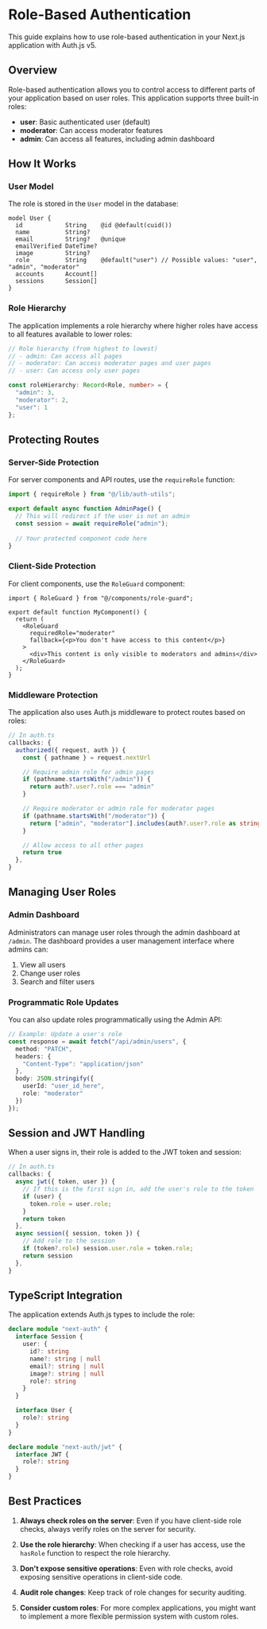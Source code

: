 # Role-Based Authentication

This guide explains how to use role-based authentication in your Next.js application with Auth.js v5.

## Overview

Role-based authentication allows you to control access to different parts of your application based on user roles. This application supports three built-in roles:

- **user**: Basic authenticated user (default)
- **moderator**: Can access moderator features
- **admin**: Can access all features, including admin dashboard

## How It Works

### User Model

The role is stored in the `User` model in the database:

```prisma
model User {
  id            String    @id @default(cuid())
  name          String?
  email         String?   @unique
  emailVerified DateTime?
  image         String?
  role          String    @default("user") // Possible values: "user", "admin", "moderator"
  accounts      Account[]
  sessions      Session[]
}
```

### Role Hierarchy

The application implements a role hierarchy where higher roles have access to all features available to lower roles:

```typescript
// Role hierarchy (from highest to lowest)
// - admin: Can access all pages
// - moderator: Can access moderator pages and user pages
// - user: Can access only user pages

const roleHierarchy: Record<Role, number> = {
  "admin": 3,
  "moderator": 2,
  "user": 1
};
```

## Protecting Routes

### Server-Side Protection

For server components and API routes, use the `requireRole` function:

```typescript
import { requireRole } from "@/lib/auth-utils";

export default async function AdminPage() {
  // This will redirect if the user is not an admin
  const session = await requireRole("admin");
  
  // Your protected component code here
}
```

### Client-Side Protection

For client components, use the `RoleGuard` component:

```tsx
import { RoleGuard } from "@/components/role-guard";

export default function MyComponent() {
  return (
    <RoleGuard 
      requiredRole="moderator" 
      fallback={<p>You don't have access to this content</p>}
    >
      <div>This content is only visible to moderators and admins</div>
    </RoleGuard>
  );
}
```

### Middleware Protection

The application also uses Auth.js middleware to protect routes based on roles:

```typescript
// In auth.ts
callbacks: {
  authorized({ request, auth }) {
    const { pathname } = request.nextUrl

    // Require admin role for admin pages
    if (pathname.startsWith("/admin")) {
      return auth?.user?.role === "admin"
    }

    // Require moderator or admin role for moderator pages
    if (pathname.startsWith("/moderator")) {
      return ["admin", "moderator"].includes(auth?.user?.role as string)
    }

    // Allow access to all other pages
    return true
  },
}
```

## Managing User Roles

### Admin Dashboard

Administrators can manage user roles through the admin dashboard at `/admin`. The dashboard provides a user management interface where admins can:

1. View all users
2. Change user roles
3. Search and filter users

### Programmatic Role Updates

You can also update roles programmatically using the Admin API:

```typescript
// Example: Update a user's role
const response = await fetch("/api/admin/users", {
  method: "PATCH",
  headers: {
    "Content-Type": "application/json"
  },
  body: JSON.stringify({ 
    userId: "user_id_here", 
    role: "moderator" 
  })
});
```

## Session and JWT Handling

When a user signs in, their role is added to the JWT token and session:

```typescript
// In auth.ts
callbacks: {
  async jwt({ token, user }) {
    // If this is the first sign in, add the user's role to the token
    if (user) {
      token.role = user.role;
    }
    return token
  },
  async session({ session, token }) {
    // Add role to the session
    if (token?.role) session.user.role = token.role;
    return session
  },
}
```

## TypeScript Integration

The application extends Auth.js types to include the role:

```typescript
declare module "next-auth" {
  interface Session {
    user: {
      id?: string
      name?: string | null
      email?: string | null
      image?: string | null
      role?: string
    }
  }

  interface User {
    role?: string
  }
}

declare module "next-auth/jwt" {
  interface JWT {
    role?: string
  }
}
```

## Best Practices

1. **Always check roles on the server**: Even if you have client-side role checks, always verify roles on the server for security.

2. **Use the role hierarchy**: When checking if a user has access, use the `hasRole` function to respect the role hierarchy.

3. **Don't expose sensitive operations**: Even with role checks, avoid exposing sensitive operations in client-side code.

4. **Audit role changes**: Keep track of role changes for security auditing.

5. **Consider custom roles**: For more complex applications, you might want to implement a more flexible permission system with custom roles.
